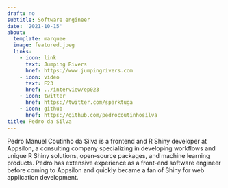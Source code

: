 ```yaml
---
draft: no
subtitle: Software engineer
date: '2021-10-15'
about:
  template: marquee
  image: featured.jpeg
  links:
    - icon: link
      text: Jumping Rivers
      href: https://www.jumpingrivers.com
    - icon: video
      text: E23
      href: ../interview/ep023
    - icon: twitter
      href: https://twitter.com/sparktuga
    - icon: github
      href: https://github.com/pedrocoutinhosilva
title: Pedro da Silva
---
```


Pedro Manuel Coutinho da Silva is a frontend and R Shiny developer at Appsilon, a consulting company specializing in developing workflows and unique R Shiny solutions, open-source packages, and machine learning products. Pedro has extensive experience as a front-end software engineer before coming to Appsilon and quickly became a fan of Shiny for web application development.
